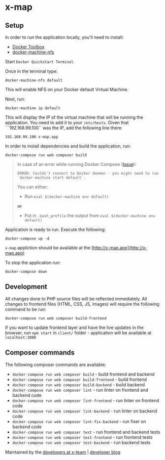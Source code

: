 # x-map

## Setup

In order to run the application locally, you'll need to install:

- [Docker Toolbox](https://www.docker.com/products/docker-toolbox)
- [docker-machine-nfs](https://github.com/adlogix/docker-machine-nfs#install)

Start ```Docker Quickstart Terminal```. 

Once in the terminal type:
```
docker-machine-nfs default
```

This will enable NFS on your Docker default Virtual Machine.

Next, run:
```
docker-machine ip default
```

This will display the IP of the virtual machine that will be running the application.
You need to add it to your ```/etc/hosts```.
Given that ```192.168.99.100`` was the IP, add the following line there:
```
192.168.99.100 x-map.app
```

In order to install dependencies and build the application, run:
```
docker-compose run web composer build
```

> In case of an error while running Docker Compose ([Issue](https://github.com/docker/compose/issues/2180#issuecomment-207789989)):
> ```
> ERROR: Couldn't connect to Docker daemon - you might need to run `docker-machine start default`.
> ```
> You can either:
> * Run `eval $(docker-machine env default)`
>
> **or**
>
> * Put in `.bash_profile` the output from `eval $(docker-machine env default)`

Application is ready to run. Execute the following:
```
docker-compose up -d
```

``x-map`` appliction should be available at the [http://x-map.app](http://x-map.app)

To stop the application run:
```
docker-compose down
```

## Development

All changes done to PHP source files will be reflected immediately. All changes to frontend files (HTML, CSS, JS, images) 
will require the following command to be run:
```
docker-compose run web composer build-frontend
```
 
If you want to update frontend layer and have the live updates in the browser, run ```npm start``` in ```client/``` 
folder - application will be available at ```localhost:3000```
 
## Composer commands

The following composer commands are available:

- ```docker-compose run web composer build``` - build frontend and backend
- ```docker-compose run web composer build-frontend``` - build frontend
- ```docker-compose run web composer build-backend``` - build backend
- ```docker-compose run web composer lint``` - run linter on frontend and backend code
- ```docker-compose run web composer lint-frontend``` - run linter on frontend code
- ```docker-compose run web composer lint-backend``` - run linter on backend code
- ```docker-compose run web composer lint-fix-backend``` - run fixer on backend code
- ```docker-compose run web composer test``` - run frontend and backend tests
- ```docker-compose run web composer test-frontend``` - run frontend tests
- ```docker-compose run web composer test-backend``` - run backend tests

Maintained by the [developers at x-team](https://www.x-team.com) | [developer blog](https://www.x-team.com/blog/)
